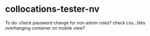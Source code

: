 # collocations-tester-nv

To do:
     check password change for non admin roles?
     check css...tiles overhanging container on mobile view?
 
